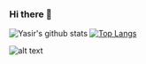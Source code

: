 ### Hi there 👋
![Yasir's github stats](https://github-readme-stats.vercel.app/api?username=itsyaasir&count_private=true&show_icons=true&theme=synthwave)
[![Top Langs](https://github-readme-stats.vercel.app/api/top-langs/?username=itsyaasir&layout=compact&theme=chartreuse-dark)](https://github.com/itsyaasir/github-readme-stats) 
  
![alt text](https://visitor-badge.laobi.icu/badge?page_id=itsyaasir)

<!--
**itsyaasir/itsyaasir** is a ✨ _special_ ✨ repository because its `README.md` (this file) appears on your GitHub profile.

Here are some ideas to get you started:

- 🔭 I’m currently working on ...
- 🌱 I’m currently learning ...
- 👯 I’m looking to collaborate on ...
- 🤔 I’m looking for help with ...
- 💬 Ask me about ...
- 📫 How to reach me: ...
- 😄 Pronouns: ...
- ⚡ Fun fact: ...
-->
